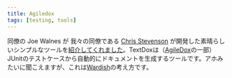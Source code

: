 ```yaml
---
title: Agiledox
tags: [testing, tools]
---
```


同僚の Joe Walnes が 我々の同僚である [Chris Stevenson](http://cgi.skizz.plus.com/blog/dev/) が開発した素晴らしいシンプルなツールを[紹介してくれました](http://joe.truemesh.com/blog/archives/agile/000047.html)。TextDoxは（[AgileDox](http://agiledox.sourceforge.net/)の一部）JUnitのテストケースから自動的にドキュメントを生成するツールです。アホみたいに聞こえますが、これは[Wardish](/Wardish)の考え方です。

